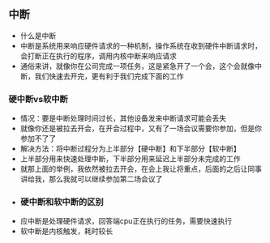 ## 中断
- 什么是中断
- 中断是系统用来响应硬件请求的一种机制，操作系统在收到硬件中断请求时，会打断正在执行的程序，调用内核中断来响应请求
- 通俗来讲，就像你在公司完成一项任务，这是紧急开了一个会，这个会就像中断，我们快速去开完，更有利于我们完成下面的工作
### 硬中断vs软中断
- 情况：要是中断处理时间过长，其他设备发来中断请求可能会丢失
- 就像你还是被拉去开会，在开会过程中，又有了一场会议需要你参加，但是你参加不了了
- 解决方法：将中断过程分为上半部分【硬中断】和下半部分【软中断】
- 上半部分用来快速处理中断，下半部分用来延迟上半部分未完成的工作
- 就那上面的举例，我依然被拉去开会，在会上我让将重点，后面的之后让同事讲给我，那么我就可以继续参加第二场会议了
- ### 硬中断和软中断的区别
- 应中断是处理硬件请求，回答端cpu正在执行的任务，需要快速执行
- 软中断是内核触发，耗时较长